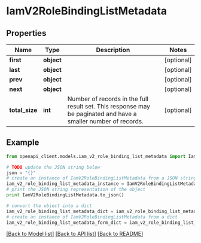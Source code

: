 # IamV2RoleBindingListMetadata


## Properties
Name | Type | Description | Notes
------------ | ------------- | ------------- | -------------
**first** | **object** |  | [optional] 
**last** | **object** |  | [optional] 
**prev** | **object** |  | [optional] 
**next** | **object** |  | [optional] 
**total_size** | **int** | Number of records in the full result set. This response may be paginated and have a smaller number of records. | [optional] 

## Example

```python
from openapi_client.models.iam_v2_role_binding_list_metadata import IamV2RoleBindingListMetadata

# TODO update the JSON string below
json = "{}"
# create an instance of IamV2RoleBindingListMetadata from a JSON string
iam_v2_role_binding_list_metadata_instance = IamV2RoleBindingListMetadata.from_json(json)
# print the JSON string representation of the object
print IamV2RoleBindingListMetadata.to_json()

# convert the object into a dict
iam_v2_role_binding_list_metadata_dict = iam_v2_role_binding_list_metadata_instance.to_dict()
# create an instance of IamV2RoleBindingListMetadata from a dict
iam_v2_role_binding_list_metadata_form_dict = iam_v2_role_binding_list_metadata.from_dict(iam_v2_role_binding_list_metadata_dict)
```
[[Back to Model list]](../ccloud/README.md#documentation-for-models) [[Back to API list]](../ccloud/README.md#documentation-for-api-endpoints) [[Back to README]](../ccloud/README.md)


